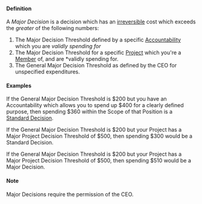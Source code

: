 #### Definition

A *Major Decision* is a decision which has an [irreversible](https://github.com/gcassel/Modular-Organizing-Terminology/blob/JOBranch/terms/irreversible.md) cost which exceeds the *greater* of the following numbers:  

1. The Major Decision Threshold defined by a specific [Accountability](https://github.com/gcassel/Modular-Organizing-Terminology/blob/JOBranch/compound-terms/accountability.md) which you are *validly spending for*
2. The Major Decision Threshold for a specific [Project](https://github.com/gcassel/Modular-Organizing-Terminology/blob/JOBranch/compound-terms/project.md) which you're a [Member](https://github.com/gcassel/Modular-Organizing-Terminology/blob/JOBranch/terms/member.md) of, and are *validly spending for.
3. The General Major Decision Threshold as defined by the CEO for unspecified expenditures.


#### Examples

If the General Major Decision Threshold is $200 but you have an Accountability which allows you to spend up $400 for a clearly defined purpose, then spending $360 within the Scope of that Position is a [Standard Decision](https://github.com/gcassel/Modular-Organizing-Terminology/blob/JOBranch/compound-terms/standard-decision.md).

If the General Major Decision Threshold is $200 but your Project has a Major Project Decision Threshold of $500, then spending $300 would be a Standard Decision.

If the General Major Decision Threshold is $200 but your Project has a Major Project Decision Threshold of $500, then spending $510 would be a Major Decision.

#### Note

Major Decisions require the permission of the CEO.
